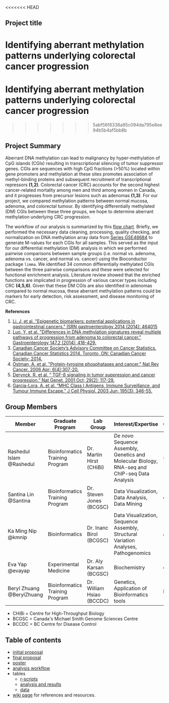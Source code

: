 <<<<<<< HEAD
## Project title
Identifying aberrant methylation patterns underlying colorectal cancer progression
=======
# Identifying aberrant methylation patterns underlying colorectal cancer progression
>>>>>>> 5abf56f8338a85c094da795e8ee94b5b4af5bb8b

## Project Summary 
Aberrant DNA methylation can lead to malignancy by hyper-methylation of CpG islands (CGIs) resulting in transcriptional silencing of tumor suppressor genes. CGIs are sequences with high CpG fractions (>50%) located within gene promoters and methylation at these sites promotes association of methyl-binding proteins and subsequent recruitment of transcriptional repressors **(1,2)**. Colorectal cancer (CRC) accounts for the second highest cancer-related mortality among men and third among women in Canada, and it progresses from precursor lesions such as adenomas **(1,3)**. For our project, we compared methylation patterns between normal mucosa, adenoma, and colorectal tumour. By identifying differentially methylated (DM) CGIs between these three groups, we hope to determine aberrant methylation underlying CRC progression.

The workflow of our analysis is summarized by this [flow chart](https://github.com/STAT540-UBC/yy_team01_colorectal-cancer_STAT540_2015/blob/master/figures/workflow.png). Briefly, we performed the necessary data cleaning, processing, quality checking, and normalization on DNA methylation array data from [Series GSE48684](http://www.ncbi.nlm.nih.gov/geo/query/acc.cgi?acc=GSE48684) to generate M-values for each CGIs for all samples. This served as the input for our differential methylation (DM) analysis in which we performed pairwise comparisons between sample groups (i.e. normal vs. adenoma, adenoma vs. cancer, and normal vs. cancer) using the Bioconductor package `limma`. We identified 34 common differentially methylated CGIs between the three pairwise comparisons and these were selected for functional enrichment analysis. Literature review showed that the enriched functions are implicated in progression of various cancer types including CRC **(4,5,6)**. Given that these DM CGIs are also identified in adenomas compared to normal mucosa, these aberrant methylation patterns could be markers for early detection, risk assessment, and disease monitoring of CRC.

**References**
1. [Li, J, et al. "Epigenetic biomarkers: potential applications in gastrointestinal cancers." ISRN gastroenterology 2014 (2014): 464015](http://www.ncbi.nlm.nih.gov/pubmed/24729878)  
2. [Luo, Y, et al. "Differences in DNA methylation signatures reveal multiple pathways of progression from adenoma to colorectal cancer." Gastroenterology 147.2 (2014): 418-429.](http://www.ncbi.nlm.nih.gov/pubmed/24793120)
3. [Canadian Cancer Society’s Advisory Committee on Cancer Statistics. Canadian Cancer Statistics 2014. Toronto, ON: Canadian Cancer Society; 2014.](http://www.cancer.ca/~/media/cancer.ca/CW/cancer%20information/cancer%20101/Canadian%20cancer%20statistics/Canadian-Cancer-Statistics-2014-EN.pdf)
4. [Ostman, A. et al. "Protein-tyrosine phosphatases and cancer." Nat Rev Cancer. 2006 Apr; 6(4):307-20.](http://www.ncbi.nlm.nih.gov/pubmed/16557282)
5. [Derynck, R. et al. “ TGF-β signaling in tumor suppression and cancer progression.” Nat Genet. 2001 Oct; 29(2): 117-29.](http://www.ncbi.nlm.nih.gov/pubmed/11586292)
6. [Garcia-Lora, A. et al. “MHC Class I Antigens, Immune Surveillance, and Tumour Immune Escape.” J Cell Physiol. 2003 Jun; 195(3): 346-55.](http://www.ncbi.nlm.nih.gov/pubmed/12704644)

## Group Members

Member	| Graduate Program |	Lab Group | Interest/Expertise | Gemstone |
------------- | -------------|------------- |------------- |------------- |
Rashedul Islam @Rashedul	|Bioinformatics Training Program| Dr. Martin Hirst (CHiBi) | *De novo* Sequence Assembly, Genetics and Molecular Biology, RNA-seq and ChIP-seq Data  Analysis | sapphire |
Santina Lin @Santina  |Bioinformatics Training Program| Dr. Steven Jones (BCGSC) | Data Visualization, Data Analysis, Data Mining  |	quartz |
Ka Ming Nip @kmnip	|Bioinformatics| Dr. Inanc Birol (BCGSC) | Data Visualization, Sequence Assembly, Structural Variation Analyses, Pathogenomics| amethyst |
Eva Yap	@evayap|Experimental Medicine|	Dr. Aly Karsan (BCGSC) | Biochemistry | emerald |
Beryl Zhuang @BerylZhuang	|Bioinformatics Training Program| Dr. William Hsiao (BCCDC) | Genetics, Application of Bioinformatics tools |	beryl |
- CHiBi = Centre for High-Throughput Biology
- BCGSC = Canada's Michael Smith Genome Sciences Centre		
- BCCDC = BC Centre for Disease Control

## Table of contents
- [initial proposal](initial_project_summary.md)
- [final proposal](Group_proposal.md)
- [poster](poster/poster.pdf)
- [analysis workflow](figures/workflow.png)
- tables
  - [r-scripts](https://github.com/STAT540-UBC/yy_team01_colorectal-cancer_STAT540_2015/tree/master/rscripts)
  - [analysis and results](https://github.com/STAT540-UBC/yy_team01_colorectal-cancer_STAT540_2015/tree/master/analysis_reports)
  - [data](https://github.com/STAT540-UBC/yy_team01_colorectal-cancer_STAT540_2015/tree/master/data)
- [wiki page](https://github.com/STAT540-UBC/yy_team01_colorectal-cancer_STAT540_2015/wiki) for references and resources.

